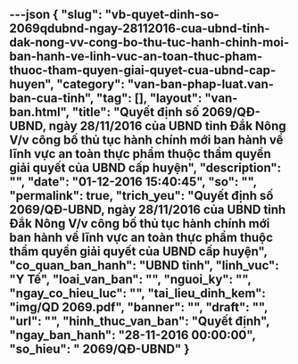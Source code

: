---json
{
    "slug": "vb-quyet-dinh-so-2069qdubnd-ngay-28112016-cua-ubnd-tinh-dak-nong-vv-cong-bo-thu-tuc-hanh-chinh-moi-ban-hanh-ve-linh-vuc-an-toan-thuc-pham-thuoc-tham-quyen-giai-quyet-cua-ubnd-cap-huyen",
    "category": "van-ban-phap-luat.van-ban-cua-tinh",
    "tag": [],
    "layout": "van-ban.html",
    "title": "Quyết định số 2069/QĐ-UBND, ngày 28/11/2016 của UBND tỉnh Đắk Nông V/v công bố thủ tục hành chính mới ban hành về lĩnh vực an toàn thực phẩm thuộc thẩm quyền giải quyết của UBND cấp huyện",
    "description": "",
    "date": "01-12-2016 15:40:45",
    "so": "",
    "permalink": true,
    "trich_yeu": "Quyết định số 2069/QĐ-UBND, ngày 28/11/2016 của UBND tỉnh Đắk Nông V/v công bố thủ tục hành chính mới ban hành về lĩnh vực an toàn thực phẩm thuộc thẩm quyền giải quyết của UBND cấp huyện",
    "co_quan_ban_hanh": "UBND tỉnh",
    "linh_vuc": "Y Tế",
    "loai_van_ban": "",
    "nguoi_ky": "",
    "ngay_co_hieu_luc": "",
    "tai_lieu_dinh_kem": "img/QD 2069.pdf",
    "banner": "",
    "draft": "",
    "url": "",
    "hinh_thuc_van_ban": "Quyết định",
    "ngay_ban_hanh": "28-11-2016 00:00:00",
    "so_hieu": " 2069/QĐ-UBND"
}
---
